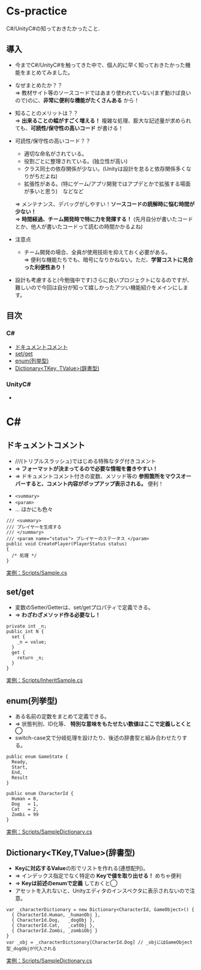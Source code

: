 # Cs-practice
C#/UnityC#の知っておきたかったこと.

## 導入
- 今までC#/UnityC#を触ってきた中で、個人的に早く知っておきたかった機能をまとめてみました。
- なぜまとめたか？？<br>
  => 教材サイト等のソースコードではあまり使われていない(まず動けば良いので)のに、**非常に便利な機能がたくさんある** から！
- 知ることのメリットは？？<br>
  => **出来ることの幅がすごく増える！** 複雑な処理、膨大な記述量が求められても、**可読性/保守性の高いコード** が書ける！
- 可読性/保守性の高いコード？？<br>
  - 適切な命名がされている。
  - 役割ごとに整理されている。(独立性が高い)
  - クラス同士の依存関係が少ない。(Unityは設計を怠ると依存関係多くなりがちだよね)
  - 拡張性がある。(特にゲーム/アプリ開発ではアプデとかで拡張する場面が多いと思う)　などなど

  => メンテナンス、デバッグがしやすい！**ソースコードの読解時に悩む時間が少ない！**<br>
  => **時間経過、チーム開発時で特に力を発揮する！** (先月自分が書いたコードとか、他人が書いたコードって読むの時間かかるよね)
- 注意点
  - チーム開発の場合、全員が使用技術を抑えておく必要がある。<br>
  => 便利な機能たちでも、暗号になりかねない。ただ、**学習コストに見合った利便性あり！**
- 設計も考慮すると(今勉強中です)さらに良いプロジェクトになるのですが、難しいので今回は自分が知って嬉しかったアツい機能紹介をメインにします。<br>

## 目次
### C#
- [ドキュメントコメント](#ドキュメントコメント)
- [set/get](#setget)
- [enum(列挙型)](#enum列挙型)
- [Dictionary<TKey, TValue>(辞書型)](#dictionarytkeytvalue辞書型)
### UnityC#
- 

# C#
## ドキュメントコメント
- ///(トリプルスラッシュ)ではじめる特殊なタグ付きコメント
- => **フォーマットが決まってるので必要な情報を書きやすい！**
- => ドキュメントコメント付きの変数、メソッド等の **参照箇所をマウスオーバーすると、コメント内容がポップアップ表示される。** 便利！
* `<summary>`
* `<param>`
* ... ほかにも色々
```
/// <summary>
/// プレイヤーを生成する
/// </summary>
/// <param name="status"> プレイヤーのステータス </param>
public void CreatePlayer(PlayerStatus status)
{
  /* 処理 */
}
```
[実例：Scripts/Sample.cs](https://github.com/Fusa-F/Cs-practice/blob/main/Scripts/Sample.cs)

## set/get
- 変数のSetter/Getterは、set/getプロパティで定義できる。
- => **わざわざメソッド作る必要なし！**
```
private int _n;
public int N {
  set {
    _n = value;
  }
  get {
    return _n;
  }
}
```
[実例：Scripts/InheritSample.cs](https://github.com/Fusa-F/Cs-practice/blob/main/Scripts/InheritSample.cs)

## enum(列挙型)
- ある名前の定数をまとめて定義できる。
- => 状態判別、ID化等、 **特別な意味をもたせたい数値はここで定義しとくと◯**
- switch-case文で分岐処理を設けたり、後述の辞書型と組み合わせたりする。
```
public enum GameState {
  Ready,
  Start,
  End,
  Result
}
```
```
public enum CharacterId {
  Human = 0,
  Dog   = 1,
  Cat   = 2,
  Zombi = 99
}
```
[実例：Scripts/SampleDictionary.cs](https://github.com/Fusa-F/Cs-practice/blob/main/Scripts/SampleDictionary.cs)

## Dictionary<TKey,TValue>(辞書型)
- **Keyに対応するValue**の形でリストを作れる(連想配列)。
- => インデックス指定でなく特定の **Keyで値を取り出せる！** めちゃ便利
- => **Keyは前述のenumで定義** しておくと◯
- アセットを入れないと、Unityエディタのインスペクタに表示されないので注意。
```
var _characterDictionary = new Dictionary<CharacterId, GameObject>() {
  { CharacterId.Human, _humanObj },
  { CharacterId.Dog,   _dogObj },
  { CharacterId.Cat,   _catObj },
  { CharacterId.Zombi, _zombiObj }
}
var _obj = _characterDictionary[CharacterId.Dog] // _objにはGameObject型_dogObjが代入される
```
[実例：Scripts/SampleDictionary.cs](https://github.com/Fusa-F/Cs-practice/blob/main/Scripts/SampleDictionary.cs)
